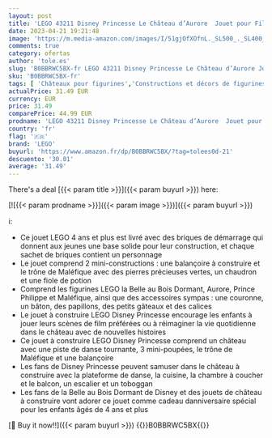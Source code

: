 ```yaml
---
layout: post
title: 'LEGO 43211 Disney Princesse Le Château d’Aurore  Jouet pour Filles et Garçons 4 Ans  Figurines Belle au Bois Dormant  Prince Philippe et Mini-Poupée Maléfique'
date: 2023-04-21 19:21:48
image: 'https://m.media-amazon.com/images/I/51gjOfXOfnL._SL500_._SL400_.jpg'
comments: true
category: ofertas
author: 'tole.es'
slug: 'B0BBRWC5BX-fr LEGO 43211 Disney Princesse Le Château d’Aurore Jouet pour...'
sku: 'B0BBRWC5BX-fr'
tags: [ 'Châteaux pour figurines','Constructions et décors de figurines pour enfants','Figurines pour enfants','Jeux de construction','Jeux et Jouets','Jeux et jouets','lego','🇫🇷', ]
actualPrice: 31.49 EUR
currency: EUR
price: 31.49
comparePrice: 44.99 EUR
prodname: 'LEGO 43211 Disney Princesse Le Château d’Aurore  Jouet pour Filles et Garçons 4 Ans  Figurines Belle au Bois Dormant  Prince Philippe et Mini-Poupée Maléfique'
country: 'fr'
flag: '🇫🇷'
brand: 'LEGO'
buyurl: 'https://www.amazon.fr/dp/B0BBRWC5BX/?tag=tolees0d-21'
descuento: '30.01'
average: '31.49'
---
```


There's a deal [{{< param title >}}]({{< param buyurl >}})  here:

[![{{< param prodname >}}]({{< param image >}})]({{< param buyurl >}})

ℹ️:

- Ce jouet LEGO 4 ans et plus est livré avec des briques de démarrage qui donnent aux jeunes une base solide pour leur construction, et chaque sachet de briques contient un personnage
- Le jouet comprend 2 mini-constructions : une balançoire à construire et le trône de Maléfique avec des pierres précieuses vertes, un chaudron et une fiole de potion
- Comprend les figurines LEGO la Belle au Bois Dormant, Aurore, Prince Philippe et Maléfique, ainsi que des accessoires sympas : une couronne, un bâton, des papillons, des petits gâteaux et des calices
- Le jouet à construire LEGO Disney Princesse encourage les enfants à jouer leurs scènes de film préférées ou à réimaginer la vie quotidienne dans le château avec de nouvelles histoires
- Ce jouet à construire LEGO Disney Princesse comprend un château avec une piste de danse tournante, 3 mini-poupées, le trône de Maléfique et une balançoire
- Les fans de Disney Princesse peuvent samuser dans le château à construire avec la plateforme de danse, la cuisine, la chambre à coucher et le balcon, un escalier et un toboggan
- Les fans de la Belle au Bois Dormant de Disney et des jouets de château à construire vont adorer ce jouet comme cadeau danniversaire spécial pour les enfants âgés de 4 ans et plus

[🛒 Buy it now!!]({{< param buyurl >}})
{{<world>}}B0BBRWC5BX{{</world>}}
